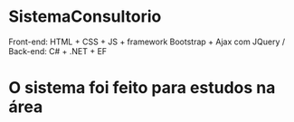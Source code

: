 # SistemaConsultorio
Front-end: HTML + CSS + JS + framework Bootstrap + Ajax com JQuery / Back-end: C# + .NET + EF

# O sistema foi feito para estudos na área
